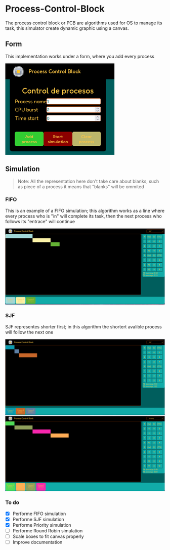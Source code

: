 # Process-Control-Block

The process control block or PCB are algorithms used for OS to manage its task,
this simulator create dynamic graphic using a canvas.

## Form

This implementation works under a form, where you add every process

![Form](./.example/form.png)

## Simulation

> Note: All the representation here don't take care about blanks, such as piece of a process
> it means that "blanks" will be ommited

### FIFO

This is an example of a FIFO simulation; this algorithm works as a line
where every process who is "in" will complete its task, then the next process
who follows its "entrace" will continue

![FIFO](./.example/fifo.png)

### SJF

SJF representes shorter first; in this algorithm the shortert avalible process
will follow the next one

![SJF](./.example/sjf.png)
![Priority](./.example/priority.png)

### To do

- [x] Performe FIFO simulation
- [x] Performe SJF simulation
- [x] Performe Priority simulation
- [ ] Performe Round Robin simulation
- [ ] Scale boxes to fit canvas properly
- [ ] Improve documentation
